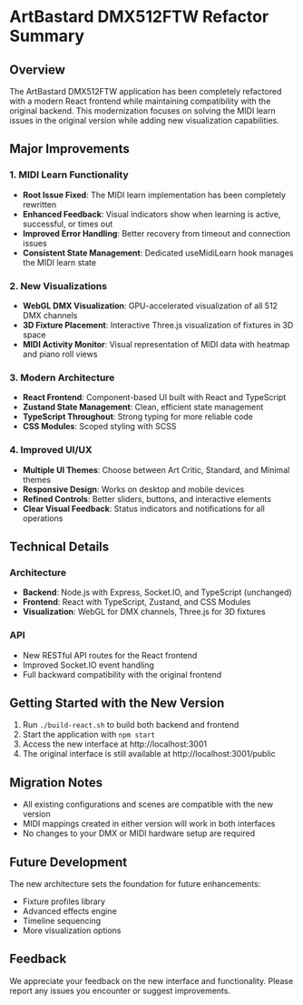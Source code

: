 # ArtBastard DMX512FTW Refactor Summary

## Overview

The ArtBastard DMX512FTW application has been completely refactored with a modern React frontend while maintaining compatibility with the original backend. This modernization focuses on solving the MIDI learn issues in the original version while adding new visualization capabilities.

## Major Improvements

### 1. MIDI Learn Functionality
- **Root Issue Fixed**: The MIDI learn implementation has been completely rewritten
- **Enhanced Feedback**: Visual indicators show when learning is active, successful, or times out
- **Improved Error Handling**: Better recovery from timeout and connection issues
- **Consistent State Management**: Dedicated useMidiLearn hook manages the MIDI learn state

### 2. New Visualizations
- **WebGL DMX Visualization**: GPU-accelerated visualization of all 512 DMX channels
- **3D Fixture Placement**: Interactive Three.js visualization of fixtures in 3D space
- **MIDI Activity Monitor**: Visual representation of MIDI data with heatmap and piano roll views

### 3. Modern Architecture
- **React Frontend**: Component-based UI built with React and TypeScript
- **Zustand State Management**: Clean, efficient state management
- **TypeScript Throughout**: Strong typing for more reliable code
- **CSS Modules**: Scoped styling with SCSS

### 4. Improved UI/UX
- **Multiple UI Themes**: Choose between Art Critic, Standard, and Minimal themes
- **Responsive Design**: Works on desktop and mobile devices
- **Refined Controls**: Better sliders, buttons, and interactive elements
- **Clear Visual Feedback**: Status indicators and notifications for all operations

## Technical Details

### Architecture
- **Backend**: Node.js with Express, Socket.IO, and TypeScript (unchanged)
- **Frontend**: React with TypeScript, Zustand, and CSS Modules
- **Visualization**: WebGL for DMX channels, Three.js for 3D fixtures

### API
- New RESTful API routes for the React frontend
- Improved Socket.IO event handling
- Full backward compatibility with the original frontend

## Getting Started with the New Version

1. Run `./build-react.sh` to build both backend and frontend
2. Start the application with `npm start`
3. Access the new interface at http://localhost:3001
4. The original interface is still available at http://localhost:3001/public

## Migration Notes

- All existing configurations and scenes are compatible with the new version
- MIDI mappings created in either version will work in both interfaces
- No changes to your DMX or MIDI hardware setup are required

## Future Development

The new architecture sets the foundation for future enhancements:
- Fixture profiles library
- Advanced effects engine
- Timeline sequencing
- More visualization options

## Feedback

We appreciate your feedback on the new interface and functionality. Please report any issues you encounter or suggest improvements.